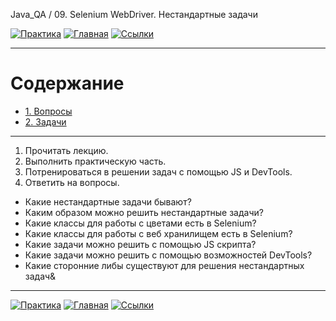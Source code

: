 Java_QA / 09. Selenium WebDriver. Нестандартные задачи

[![Практика](https://img.shields.io/badge/-Практика-aaffaa)](2.%20Практика.md)
[![Главная](https://img.shields.io/badge/-Главная-aaccee)](README.md)
[![Ссылки](https://img.shields.io/badge/-Ссылки-ffee99)](4.%20Ссылки.md)

***

# Содержание

* [1. Вопросы](#1-вопросы)
* [2. Задачи](#2-задачи)

***

1. Прочитать лекцию.
2. Выполнить практическую часть.
3. Потренироваться в решении задач с помощью JS и DevTools.
4. Ответить на вопросы.

* Какие нестандартные задачи бывают?
* Каким образом можно решить нестандартные задачи?
* Какие классы для работы с цветами есть в Selenium?
* Какие классы для работы с веб хранилищем есть в Selenium?
* Какие задачи можно решить с помощью JS скрипта?
* Какие задачи можно решить с помощью возможностей DevTools?
* Какие сторонние либы существуют для решения нестандартных задач&

***

[![Практика](https://img.shields.io/badge/-Практика-aaffaa)](2.%20Практика.md)
[![Главная](https://img.shields.io/badge/-Главная-aaccee)](README.md)
[![Ссылки](https://img.shields.io/badge/-Ссылки-ffee99)](4.%20Ссылки.md)
